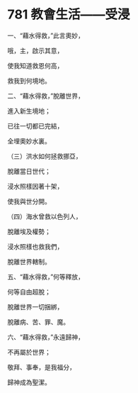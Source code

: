 # 781 教會生活——受浸

一、“藉水得救，”此言奧妙，

哦，主，啟示其意，

使我知道救恩何高，

救我到何境地。

二、“藉水得救，”脫離世界，

進入新生境地；

已往一切都已完結，

全埋奧妙水裏。

（三）洪水如何拯救挪亞，

脫離當日世代；

浸水照樣因著十架，

使我與世分開。

（四）海水曾救以色列人，

脫離埃及權勢；

浸水照樣也救我們，

脫離世界轄制。

五、“藉水得救，”何等釋放，

何等自由超脫；

脫離世界一切捆綁，

脫離病、苦、罪、魔。

六、“藉水得救，”永遠歸神，

不再屬於世界；

敬拜、事奉，是我福分，

歸神成為聖潔。

